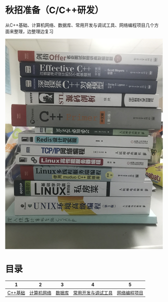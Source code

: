 # 秋招准备（C/C++研发）
从C++基础、计算机网络、数据库、常用开发与调试工具、网络编程项目几个方面来整理，边整理边复习

![y](https://github.com/ofdm/dadunzi/blob/master/yyt.jpg)

# 目录
| 1 | 2 | 3 | 4 | 5 |
| :-: | :-: | :-: | :-: | :-: |
| [C++基础](https://github.com/ofdm/dadunzi/blob/master/C%2B%2B基础.md) | [计算机网络](https://github.com/ofdm/dadunzi/blob/master/计算机网络.md) | [数据库](https://github.com/ofdm/dadunzi/blob/master/数据库.md) | [常用开发与调试工具](https://github.com/ofdm/dadunzi/blob/master/开发与调试工具.md) | [网络编程项目](https://github.com/ofdm/myHttpServer) |